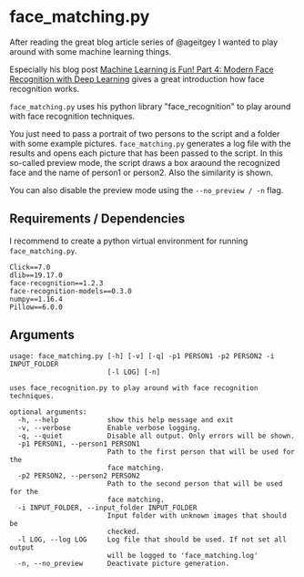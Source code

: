 # face_matching.py

After reading the great blog article series of @ageitgey I wanted to play around with some machine learning things.

Especially his blog post [Machine Learning is Fun! Part 4: Modern Face Recognition with Deep Learning](https://medium.com/@ageitgey/machine-learning-is-fun-part-4-modern-face-recognition-with-deep-learning-c3cffc121d78) gives a great introduction how face recognition works.

`face_matching.py` uses his python library "face_recognition" to play around with face recognition techniques.

You just need to pass a portrait of two persons to the script and a folder with some example pictures.
`face_matching.py` generates a log file with the results and opens each picture that has been passed to the script.
In this so-called preview mode, the script draws a box araound the recognized face and the name of person1 or person2.
Also the similarity is shown.

You can also disable the preview mode using the `--no_preview / -n` flag.


## Requirements / Dependencies

I recommend to create a python virtual environment for running `face_matching.py`.

```
Click==7.0
dlib==19.17.0
face-recognition==1.2.3
face-recognition-models==0.3.0
numpy==1.16.4
Pillow==6.0.0
```

## Arguments

```
usage: face_matching.py [-h] [-v] [-q] -p1 PERSON1 -p2 PERSON2 -i INPUT_FOLDER
                        [-l LOG] [-n]

uses face_recognition.py to play around with face recognition techniques.

optional arguments:
  -h, --help            show this help message and exit
  -v, --verbose         Enable verbose logging.
  -q, --quiet           Disable all output. Only errors will be shown.
  -p1 PERSON1, --person1 PERSON1
                        Path to the first person that will be used for the
                        face matching.
  -p2 PERSON2, --person2 PERSON2
                        Path to the second person that will be used for the
                        face matching.
  -i INPUT_FOLDER, --input_folder INPUT_FOLDER
                        Input folder with unknown images that should be
                        checked.
  -l LOG, --log LOG     Log file that should be used. If not set all output
                        will be logged to 'face_matching.log'
  -n, --no_preview      Deactivate picture generation.
```
